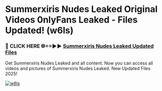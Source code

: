 # Summerxiris Nudes Leaked Original Videos 0nlyFans Leaked - Files Updated! (w6ls)

<h3>🔴 CLICK HERE 🌐==►► <a href="https://tinyurl.com/5h6xmrr3" rel="nofollow">Summerxiris Nudes Leaked Updated Files</a></h3>

Get Summerxiris Nudes Leaked and all content. Now you can access all videos and pictures of Summerxiris Nudes Leaked. New Updated Files 2025!

[![w6ls](https://i.imgur.com/KVD873Z.gif)](https://tinyurl.com/5h6xmrr3)
